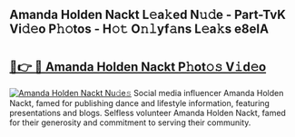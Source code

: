 ## Amanda Holden Nackt L𝚎a𝚔ed N𝚞𝚍e - Part-TvK Vi𝚍𝚎o P𝚑𝚘tos - H𝚘𝚝 O𝚗𝚕yf𝚊ns L𝚎a𝚔s e8eIA

# <h2><a href="http://kfbg4h0.oniu.top/?m=Amanda+Holden+Nackt">🔗👉 🔴 Amanda Holden Nackt P𝚑ot𝚘𝚜 V𝚒d𝚎o</a></h2>

[![Amanda Holden Nackt Nu𝚍e𝚜](https://i.imgur.com/0qMVB7G.gif)](http://kfbg4h0.oniu.top/?m=Amanda+Holden+Nackt)
Social media influencer Amanda Holden Nackt, famed for publishing dance and lifestyle information, featuring presentations and blogs. Selfless volunteer Amanda Holden Nackt, famed for their generosity and commitment to serving their community.  
